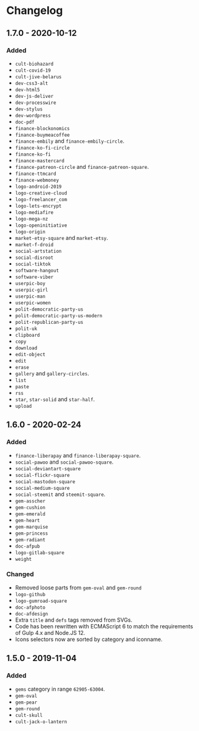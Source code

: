 # Changelog

## 1.7.0 - 2020-10-12

### Added

- `cult-biohazard`
- `cult-covid-19`
- `cult-jive-belarus`
- `dev-css3-alt`
- `dev-html5`
- `dev-js-deliver`
- `dev-processwire`
- `dev-stylus`
- `dev-wordpress`
- `doc-pdf`
- `finance-blockonomics`
- `finance-buymeacoffee`
- `finance-embily` and `finance-embily-circle`.
- `finance-ko-fi-circle`
- `finance-ko-fi`
- `finance-mastercard`
- `finance-patreon-circle` and `finance-patreon-square`.
- `finance-ttmcard`
- `finance-webmoney`
- `logo-android-2019`
- `logo-creative-cloud`
- `logo-freelancer_com`
- `logo-lets-encrypt`
- `logo-mediafire`
- `logo-mega-nz`
- `logo-openinitiative`
- `logo-origin`
- `market-etsy-square` and `market-etsy`.
- `market-f-droid`
- `social-artstation`
- `social-disroot`
- `social-tiktok`
- `software-hangout`
- `software-viber`
- `userpic-boy`
- `userpic-girl`
- `userpic-man`
- `userpic-women`
- `polit-democratic-party-us`
- `polit-democratic-party-us-modern`
- `polit-republican-party-us`
- `polit-uk`
- `clipboard`
- `copy`
- `download`
- `edit-object`
- `edit`
- `erase`
- `gallery` and `gallery-circles`.
- `list`
- `paste`
- `rss`
- `star`, `star-solid` and `star-half`.
- `upload`


## 1.6.0 - 2020-02-24

### Added

- `finance-liberapay` and `finance-liberapay-square`.
- `social-pawoo` and `social-pawoo-square`.
- `social-deviantart-square`
- `social-flickr-square`
- `social-mastodon-square`
- `social-medium-square`
- `social-steemit` and `steemit-square`.
- `gem-asscher`
- `gem-cushion`
- `gem-emerald`
- `gem-heart`
- `gem-marquise`
- `gem-princess`
- `gem-radiant`
- `doc-afpub`
- `logo-gitlab-square`
- `weight`

### Changed

- Removed loose parts from `gem-oval` and `gem-round`
- `logo-github`
- `logo-gumroad-square`
- `doc-afphoto`
- `doc-afdesign`
- Extra `title` and `defs` tags removed from SVGs.
- Code has been rewritten with ECMAScript 6 to match the requirements of Gulp 4.x and Node.JS 12.
- Icons selectors now are sorted by category and iconname.

## 1.5.0 - 2019-11-04

### Added

- `gems` category in range `62905-63004`.
- `gem-oval`
- `gem-pear`
- `gem-round`
- `cult-skull`
- `cult-jack-o-lantern`
